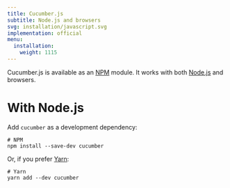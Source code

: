 ```yaml
---
title: Cucumber.js
subtitle: Node.js and browsers
svg: installation/javascript.svg
implementation: official
menu:
  installation:
    weight: 1115
---
```


Cucumber.js is available as an [NPM](https://www.npmjs.com) module. It works with both [Node.js](https://nodejs.org/en/) and browsers.

# With Node.js

Add `cucumber` as a development dependency:

```shell
# NPM
npm install --save-dev cucumber
```

Or, if you prefer [Yarn](https://yarnpkg.com/en/):

```shell
# Yarn
yarn add --dev cucumber
```
